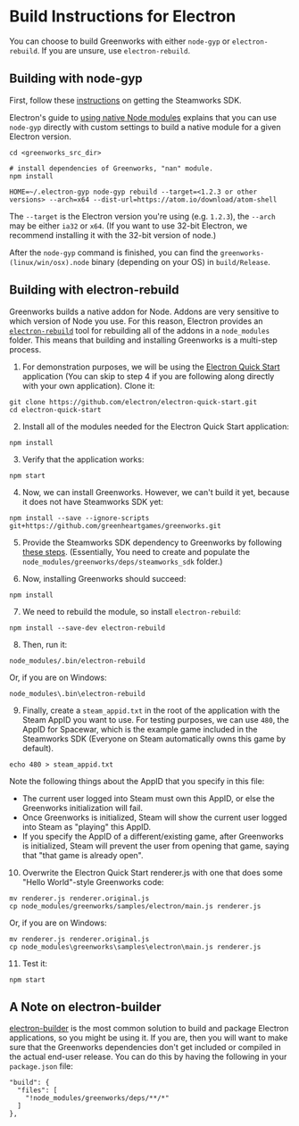 # Build Instructions for Electron

You can choose to build Greenworks with either `node-gyp` or `electron-rebuild`. If you are unsure, use `electron-rebuild`.

## Building with node-gyp

First, follow these [instructions](get-steamworks-sdk.md) on getting the Steamworks SDK.

Electron's guide to
[using native Node modules](http://electron.atom.io/docs/tutorial/using-native-node-modules/)
explains that you can use `node-gyp` directly with custom settings to build a
native module for a given Electron version.

```shell
cd <greenworks_src_dir>

# install dependencies of Greenworks, "nan" module.
npm install

HOME=~/.electron-gyp node-gyp rebuild --target=<1.2.3 or other versions> --arch=x64 --dist-url=https://atom.io/download/atom-shell
```

The `--target` is the Electron version you're using (e.g. `1.2.3`), the `--arch`
may be either `ia32` or `x64`. (If you want to use 32-bit Electron, we recommend
installing it with the 32-bit version of node.)

After the `node-gyp` command is finished, you can find the
`greenworks-(linux/win/osx).node` binary (depending on your OS) in
`build/Release`.

## Building with electron-rebuild

Greenworks builds a native addon for Node. Addons are very sensitive to which
version of Node you use. For this reason, Electron provides an
[`electron-rebuild`](https://github.com/electron/electron-rebuild)
tool for rebuilding all of the addons in a `node_modules` folder. This means
that building and installing Greenworks is a multi-step process.

1) For demonstration purposes, we will be using the
[Electron Quick Start](https://github.com/electron/electron-quick-start)
application (You can skip to step 4 if you are following along directly with
your own application). Clone it:

```shell
git clone https://github.com/electron/electron-quick-start.git
cd electron-quick-start
```

2) Install all of the modules needed for the Electron Quick Start application:

```shell
npm install
```

3) Verify that the application works:

```shell
npm start
```

4) Now, we can install Greenworks. However, we can't build it yet, because it
does not have Steamworks SDK yet:

```shell
npm install --save --ignore-scripts git+https://github.com/greenheartgames/greenworks.git
```

5) Provide the Steamworks SDK dependency to Greenworks by following
[these steps](get-steamworks-sdk.md). (Essentially, You need to create and
populate the `node_modules/greenworks/deps/steamworks_sdk` folder.)

6) Now, installing Greenworks should succeed:

```shell
npm install
```

7) We need to rebuild the module, so install `electron-rebuild`:

```shell
npm install --save-dev electron-rebuild
```

8) Then, run it:

```shell
node_modules/.bin/electron-rebuild
```

Or, if you are on Windows:

```
node_modules\.bin\electron-rebuild
```

9) Finally, create a `steam_appid.txt` in the root of the application with the
Steam AppID you want to use. For testing purposes, we can use `480`, the AppID
for Spacewar, which is the example game included in the Steamworks SDK (Everyone
on Steam automatically owns this game by default).

```shell
echo 480 > steam_appid.txt
```

Note the following things about the AppID that you specify in this file:
* The current user logged into Steam must own this AppID, or else the Greenworks
initialization will fail.
* Once Greenworks is initialized, Steam will show the current user logged into
Steam as "playing" this AppID.
* If you specify the AppID of a different/existing game, after Greenworks is
initialized, Steam will prevent the user from opening that game, saying that
"that game is already open".

10) Overwrite the Electron Quick Start renderer.js with one that does some
"Hello World"-style Greenworks code:

```shell
mv renderer.js renderer.original.js
cp node_modules/greenworks/samples/electron/main.js renderer.js
```

Or, if you are on Windows:

```
mv renderer.js renderer.original.js
cp node_modules\greenworks\samples\electron\main.js renderer.js
```

11) Test it:

```shell
npm start
```

## A Note on electron-builder

[electron-builder](https://github.com/electron-userland/electron-builder) is the most common solution to build and package Electron applications, so you might be using it. If you are, then you will want to make sure that the Greenworks dependencies don't get included or compiled in the actual end-user release. You can do this by having the following in your `package.json` file:

```
"build": {
  "files": [
    "!node_modules/greenworks/deps/**/*"
  ]
},
```
